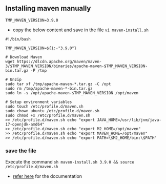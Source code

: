 Installing maven manually
-------------------------
```
TMP_MAVEN_VERSION=3.9.0
```

* copy the below content and save in the file `vi maven-install.sh`

```
#!/bin/bash

TMP_MAVEN_VERSION=${1:-"3.9.0"}

# Download Maven
wget https://dlcdn.apache.org/maven/maven-3/$TMP_MAVEN_VERSION/binaries/apache-maven-$TMP_MAVEN_VERSION-bin.tar.gz -P /tmp

# Unzip
sudo tar xf /tmp/apache-maven-*.tar.gz -C /opt
sudo rm /tmp/apache-maven-*-bin.tar.gz
sudo ln -s /opt/apache-maven-$TMP_MAVEN_VERSION /opt/maven

# Setup environment variables
sudo touch /etc/profile.d/maven.sh
sudo chown ubuntu /etc/profile.d/maven.sh
sudo chmod +x /etc/profile.d/maven.sh
>> /etc/profile.d/maven.sh echo "export JAVA_HOME=/usr/lib/jvm/java-17-openjdk-amd64"
>> /etc/profile.d/maven.sh echo "export M2_HOME=/opt/maven"
>> /etc/profile.d/maven.sh echo "export MAVEN_HOME=/opt/maven"
>> /etc/profile.d/maven.sh echo "export PATH=\$M2_HOME/bin:\$PATH"

```
### save the file 

Execute the command `sh maven-install.sh 3.9.0 && source /etc/profile.d/maven.sh`

*  [refer here](https://stackoverflow.com/questions/44438848/maven-crashes-when-trying-to-compile-a-project-error-executing-maven) for the documentation